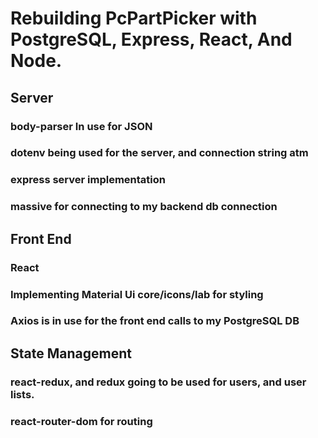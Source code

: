 # Rebuilding PcPartPicker with PostgreSQL, Express, React, And Node.
## Server
### body-parser In use for JSON
### dotenv being used for the server, and connection string atm
### express server implementation
### massive for connecting to my backend db connection

## Front End 
### React
### Implementing Material Ui core/icons/lab for styling 
### Axios is in use for the front end calls to my PostgreSQL DB

## State Management
### react-redux, and redux going to be used for users, and user lists.
### react-router-dom for routing
